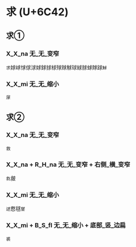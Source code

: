 # 求 (U+6C42)

## 求①

### X_X_na 无_无_变窄
`求`㛏㟈㤹俅浗㛏銶捄梂殏赇觩球絿脙蛷賕䟵`鯄`

### X_X_mi 无_无_缩小 
`㞗`

## 求②

### X_X_na 无_无_变窄
`救`

### X_X_na + R_H_na 无_无_变窄 + 右侧_横_变窄
`㐜`皳

### X_X_mi 无_无_缩小 
`逑`慦毬`䥭`

### X_X_mi + B_S_fl 无_无_缩小 + 底部_竖_边扁
`裘`
